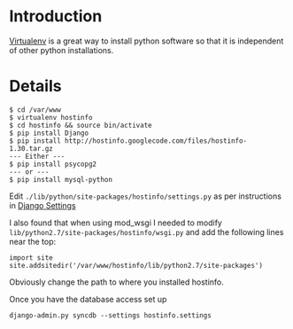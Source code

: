# Introduction #

[Virtualenv](https://pypi.python.org/pypi/virtualenv) is a great way to install python software so that it is independent of other python installations.


# Details #
```
$ cd /var/www
$ virtualenv hostinfo
$ cd hostinfo && source bin/activate
$ pip install Django
$ pip install http://hostinfo.googlecode.com/files/hostinfo-1.30.tar.gz
--- Either ---
$ pip install psycopg2
--- or ---
$ pip install mysql-python
```

Edit `./lib/python/site-packages/hostinfo/settings.py` as per instructions in [Django Settings](django_settings.md)

I also found that when using mod\_wsgi I needed to modify `lib/python2.7/site-packages/hostinfo/wsgi.py` and add the following lines near the top:
```
import site
site.addsitedir('/var/www/hostinfo/lib/python2.7/site-packages')
```
Obviously change the path to where you installed hostinfo.

Once you have the database access set up
```
django-admin.py syncdb --settings hostinfo.settings
```